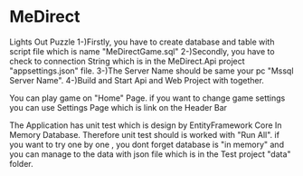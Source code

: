 # MeDirect
Lights Out Puzzle
1-)Firstly, you have to create database and table with script file which is name "MeDirectGame.sql" 
2-)Secondly, you have to check to connection String which is in the MeDirect.Api project "appsettings.json" file. 
3-)The Server Name should be same your pc  "Mssql Server Name".
4-)Build and Start Api and Web Project with together.


You can play game on "Home" Page.
if you want to change game settings you can use Settings Page which is link on the Header Bar

The Application has unit test which is design by EntityFramework Core In Memory Database.
Therefore unit test should is worked with "Run All". 
if you want to try one by one , you dont forget database is "in memory" and you can manage to the data with json file which is in the Test project "data" folder.

